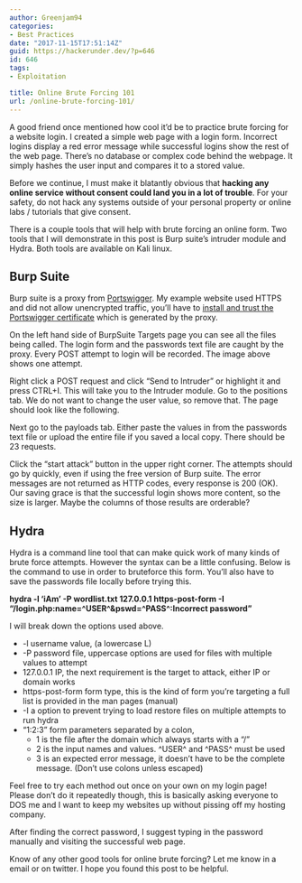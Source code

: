 ```yaml
---
author: Greenjam94
categories:
- Best Practices
date: "2017-11-15T17:51:14Z"
guid: https://hackerunder.dev/?p=646
id: 646
tags:
- Exploitation

title: Online Brute Forcing 101
url: /online-brute-forcing-101/
---
```


A good friend once mentioned how cool it’d be to practice brute forcing for a website login. I created a simple web page with a login form. Incorrect logins display a red error message while successful logins show the rest of the web page. There’s no database or complex code behind the webpage. It simply hashes the user input and compares it to a stored value.

Before we continue, I must make it blatantly obvious that **hacking any online service without consent could land you in a lot of trouble**. For your safety, do not hack any systems outside of your personal property or online labs / tutorials that give consent.

There is a couple tools that will help with brute forcing an online form. Two tools that I will demonstrate in this post is Burp suite’s intruder module and Hydra. Both tools are available on Kali linux.

## Burp Suite

Burp suite is a proxy from [Portswigger](https://portswigger.net/). My example website used HTTPS and did not allow unencrypted traffic, you’ll have to [install and trust the Portswigger certificate](https://portswigger.net/burp/help/proxy_options_installingcacert) which is generated by the proxy.

On the left hand side of BurpSuite Targets page you can see all the files being called. The login form and the passwords text file are caught by the proxy. Every POST attempt to login will be recorded. The image above shows one attempt.

Right click a POST request and click “Send to Intruder” or highlight it and press CTRL+I. This will take you to the Intruder module. Go to the positions tab. We do not want to change the user value, so remove that. The page should look like the following.

Next go to the payloads tab. Either paste the values in from the passwords text file or upload the entire file if you saved a local copy. There should be 23 requests.

Click the “start attack” button in the upper right corner. The attempts should go by quickly, even if using the free version of Burp suite. The error messages are not returned as HTTP codes, every response is 200 (OK). Our saving grace is that the successful login shows more content, so the size is larger. Maybe the columns of those results are orderable?

## Hydra

Hydra is a command line tool that can make quick work of many kinds of brute force attempts. However the syntax can be a little confusing. Below is the command to use in order to bruteforce this form. You’ll also have to save the passwords file locally before trying this.

**hydra -l ‘iAm’ -P wordlist.txt 127.0.0.1 https-post-form -I “/login.php:name=^USER^&amp;pswd=^PASS^:Incorrect password”**

I will break down the options used above.

- -l username value, (a lowercase L)
- -P password file, uppercase options are used for files with multiple values to attempt
- 127.0.0.1 IP, the next requirement is the target to attack, either IP or domain works
- https-post-form form type, this is the kind of form you’re targeting a full list is provided in the man pages (manual)
- -I a option to prevent trying to load restore files on multiple attempts to run hydra
- “1:2:3” form parameters separated by a colon, 
    - 1 is the file after the domain which always starts with a “/”
    - 2 is the input names and values. ^USER^ and ^PASS^ must be used
    - 3 is an expected error message, it doesn’t have to be the complete message. (Don’t use colons unless escaped)

Feel free to try each method out once on your own on my login page! Please don’t do it repeatedly though, this is basically asking everyone to DOS me and I want to keep my websites up without pissing off my hosting company.

After finding the correct password, I suggest typing in the password manually and visiting the successful web page.

Know of any other good tools for online brute forcing? Let me know in a email or on twitter. I hope you found this post to be helpful.